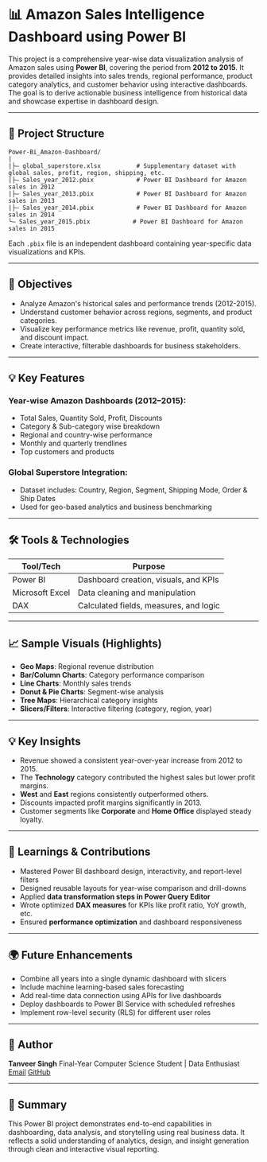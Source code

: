 # 📊 Amazon Sales Intelligence Dashboard using Power BI

This project is a comprehensive year-wise data visualization analysis of Amazon sales using **Power BI**, covering the period from **2012 to 2015**. It provides detailed insights into sales trends, regional performance, product category analytics, and customer behavior using interactive dashboards. The goal is to derive actionable business intelligence from historical data and showcase expertise in dashboard design.

---

## 📂 Project Structure

```
Power-Bi_Amazon-Dashboard/
|
|├— global_superstore.xlsx          # Supplementary dataset with global sales, profit, region, shipping, etc.
|├— Sales_year_2012.pbix            # Power BI Dashboard for Amazon sales in 2012
|├— Sales_year_2013.pbix            # Power BI Dashboard for Amazon sales in 2013
|├— Sales_year_2014.pbix            # Power BI Dashboard for Amazon sales in 2014
└— Sales_year_2015.pbix            # Power BI Dashboard for Amazon sales in 2015
```

Each `.pbix` file is an independent dashboard containing year-specific data visualizations and KPIs.

---

## 📌 Objectives

* Analyze Amazon's historical sales and performance trends (2012-2015).
* Understand customer behavior across regions, segments, and product categories.
* Visualize key performance metrics like revenue, profit, quantity sold, and discount impact.
* Create interactive, filterable dashboards for business stakeholders.

---

## 💡 Key Features

### Year-wise Amazon Dashboards (2012–2015):

* Total Sales, Quantity Sold, Profit, Discounts
* Category & Sub-category wise breakdown
* Regional and country-wise performance
* Monthly and quarterly trendlines
* Top customers and products

### Global Superstore Integration:

* Dataset includes: Country, Region, Segment, Shipping Mode, Order & Ship Dates
* Used for geo-based analytics and business benchmarking

---

## 🛠️ Tools & Technologies

| Tool/Tech       | Purpose                                |
| --------------- | -------------------------------------- |
| Power BI        | Dashboard creation, visuals, and KPIs  |
| Microsoft Excel | Data cleaning and manipulation         |
| DAX             | Calculated fields, measures, and logic |

---

## 📈 Sample Visuals (Highlights)

* **Geo Maps**: Regional revenue distribution
* **Bar/Column Charts**: Category performance comparison
* **Line Charts**: Monthly sales trends
* **Donut & Pie Charts**: Segment-wise analysis
* **Tree Maps**: Hierarchical category insights
* **Slicers/Filters**: Interactive filtering (category, region, year)

---

## 💡 Key Insights

* Revenue showed a consistent year-over-year increase from 2012 to 2015.
* The **Technology** category contributed the highest sales but lower profit margins.
* **West** and **East** regions consistently outperformed others.
* Discounts impacted profit margins significantly in 2013.
* Customer segments like **Corporate** and **Home Office** displayed steady loyalty.

---

## 🧠 Learnings & Contributions

* Mastered Power BI dashboard design, interactivity, and report-level filters
* Designed reusable layouts for year-wise comparison and drill-downs
* Applied **data transformation steps in Power Query Editor**
* Wrote optimized **DAX measures** for KPIs like profit ratio, YoY growth, etc.
* Ensured **performance optimization** and dashboard responsiveness

---

## 🌍 Future Enhancements

* Combine all years into a single dynamic dashboard with slicers
* Include machine learning-based sales forecasting
* Add real-time data connection using APIs for live dashboards
* Deploy dashboards to Power BI Service with scheduled refreshes
* Implement row-level security (RLS) for different user roles

---

## 👤 Author

**Tanveer Singh**
Final-Year Computer Science Student | Data Enthusiast
[Email](mailto:tsbedi2604@gmail.com)
[GitHub](https://github.com/tanveerbedi)

---

## 🌟 Summary

This Power BI project demonstrates end-to-end capabilities in dashboarding, data analysis, and storytelling using real business data. It reflects a solid understanding of analytics, design, and insight generation through clean and interactive visual reporting.
